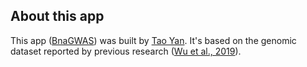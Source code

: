 ## About this app

This app ([BnaGWAS](https://bnapus-zju.com/gwas)) was built by [Tao Yan](https://taoyan.netlify.app/). It's based on the genomic dataset reported by previous research ([Wu et al., 2019](https://jianglab.netlify.app/pdf/mp.pdf)).


